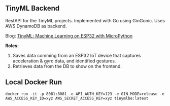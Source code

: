## TinyML Backend

RestAPI for the TinyML projects. Implemented with Go using GinGonic. Uses AWS DynamoDB as backend.

Blog: [TinyML: Machine Learning on ESP32 with MicroPython](https://dev.to/tkeyo/tinyml-machine-learning-on-esp32-with-micropython-38a6)

**Roles:**
1. Saves data comming from an ESP32 IoT device that captures acceleration & gyro data, and identified gestures.
2. Retrieves data from the DB to show on the frontend. 

## Local Docker Run

```
docker run -it -p 8081:8081 -e API_AUTH_KEY=123 -e GIN_MODE=release -e AWS_ACCESS_KEY_ID=xyz AWS_SECRET_ACCESS_KEY=xyz tinymlbe:latest
```

